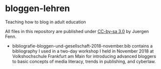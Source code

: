 # bloggen-lehren
Teaching how to blog in adult education

All files in this repository are published under [CC-by-sa 3.0](https://creativecommons.org/licenses/by-sa/3.0/legalcode) by Juergen Fenn.

* bibliografie-bloggen-und-gesellschaft-2018-november.bib contains a bibliography I used in a two-day workshop I held in November 2018 at Volkshochschule Frankfurt am Main for introducing advanced bloggers to basic concepts of media literacy, trends in publishing, and cyberlaw.
